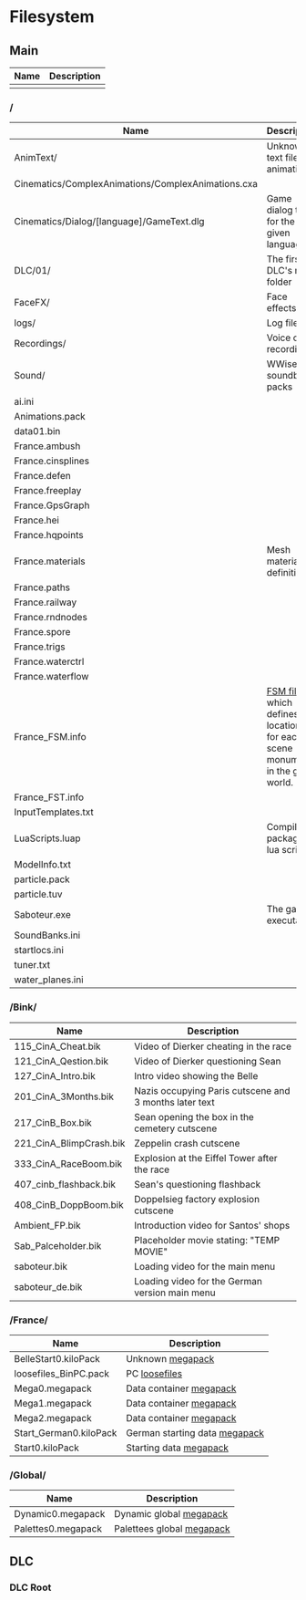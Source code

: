 # Filesystem

## Main

|Name|Description|
|-|-|
|||

### /

|Name|Description|
|-|-|
|AnimText/|Unknown text files for animations|
|Cinematics/ComplexAnimations/ComplexAnimations.cxa||
|Cinematics/Dialog/[language]/GameText.dlg|Game dialog texts for the given language|
|DLC/01/|The first DLC's root folder|
|FaceFX/|Face effects?|
|logs/|Log files|
|Recordings/|Voice over recordings|
|Sound/|WWise soundbank packs|
|ai.ini||
|Animations.pack||
|data01.bin||
|France.ambush||
|France.cinsplines||
|France.defen||
|France.freeplay||
|France.GpsGraph||
|France.hei||
|France.hqpoints||
|France.materials|Mesh material definitions|
|France.paths||
|France.railway||
|France.rndnodes||
|France.spore||
|France.trigs||
|France.waterctrl||
|France.waterflow||
|France_FSM.info|[FSM file](formats/france_fsm.md) which defines locations for each far scene monument in the game world.|
|France_FST.info||
|InputTemplates.txt||
|LuaScripts.luap|Compiled & packaged lua scripts|
|ModelInfo.txt||
|particle.pack||
|particle.tuv||
|Saboteur.exe|The game's executable|
|SoundBanks.ini||
|startlocs.ini||
|tuner.txt||
|water_planes.ini||

### /Bink/

|Name|Description|
|-|-|
|115_CinA_Cheat.bik| Video of Dierker cheating in the race|
|121_CinA_Qestion.bik| Video of Dierker questioning Sean|
|127_CinA_Intro.bik|Intro video showing the Belle|
|201_CinA_3Months.bik|Nazis occupying Paris cutscene and 3 months later text|
|217_CinB_Box.bik|Sean opening the box in the cemetery cutscene|
|221_CinA_BlimpCrash.bik|Zeppelin crash cutscene|
|333_CinA_RaceBoom.bik|Explosion at the Eiffel Tower after the race|
|407_cinb_flashback.bik|Sean's questioning flashback|
|408_CinB_DoppBoom.bik|Doppelsieg factory explosion cutscene|
|Ambient_FP.bik|Introduction video for Santos' shops|
|Sab_Palceholder.bik|Placeholder movie stating: "TEMP MOVIE"|
|saboteur.bik|Loading video for the main menu|
|saboteur_de.bik| Loading video for the German version main menu|

### /France/

|Name|Description|
|-|-|
|BelleStart0.kiloPack|Unknown [megapack](formats/megapack.md)|
|loosefiles_BinPC.pack|PC [loosefiles](formats/loosefiles.md)|
|Mega0.megapack|Data container [megapack](formats/megapack.md)|
|Mega1.megapack|Data container [megapack](formats/megapack.md)|
|Mega2.megapack|Data container [megapack](formats/megapack.md)|
|Start_German0.kiloPack|German starting data [megapack](formats/megapack.md)|
|Start0.kiloPack|Starting data [megapack](formats/megapack.md)|

### /Global/

|Name|Description|
|-|-|
|Dynamic0.megapack|Dynamic global [megapack](formats/megapack.md)|
|Palettes0.megapack|Palettees global [megapack](formats/megapack.md)|

## DLC

### DLC Root

